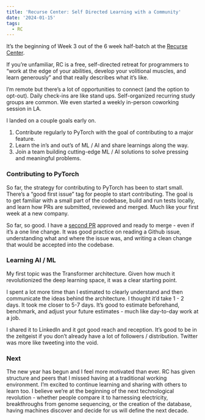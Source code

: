 ```yaml
---
title: 'Recurse Center: Self Directed Learning with a Community'
date: '2024-01-15'
tags:
  - RC
---
```


It’s the beginning of Week 3 out of the 6 week half-batch at the [Recurse Center](https://www.recurse.com/about).

If you’re unfamiliar, RC is a free, self-directed retreat for programmers to “work at the edge of your abilities, develop your volitional muscles, and learn generously” and that really describes what it’s like.

I’m remote but there’s a lot of opportunities to connect (and the option to opt-out). Daily check-ins are like stand ups. Self-organized recurring study groups are common. We even started a weekly in-person coworking session in LA.

I landed on a couple goals early on.

1. Contribute regularly to PyTorch with the goal of contributing to a major feature.
1. Learn the in’s and out’s of ML / AI and share learnings along the way.
1. Join a team building cutting-edge ML / AI solutions to solve pressing and meaningful problems.

### Contributing to PyTorch

So far, the strategy for contributing to PyTorch has been to start small. There’s a “good first issue” tag for people to start contributing. The goal is to get familiar with a small part of the codebase, build and run tests locally, and learn how PRs are submitted, reviewed and merged. Much like your first week at a new company.

So far, so good. I have a [second PR](https://github.com/pytorch/pytorch/pull/117224) approved and ready to merge - even if it’s a one line change. It was good practice on reading a Github issue, understanding what and where the issue was, and writing a clean change that would be accepted into the codebase.

### Learning AI / ML

My first topic was the Transformer architecture. Given how much it revolutionized the deep learning space, it was a clear starting point.

I spent a lot more time than I estimated to clearly understand and then communicate the ideas behind the architecture. I thought it’d take 1 - 2 days. It took me closer to 5-7 days. It’s good to estimate beforehand, benchmark, and adjust your future estimates - much like day-to-day work at a job.

I shared it to LinkedIn and it got good reach and reception. It’s good to be in the zeitgeist if you don’t already have a lot of followers / distribution. Twitter was more like tweeting into the void.

### Next

The new year has begun and I feel more motivated than ever. RC has given structure and peers that I missed having at a traditional working environment. I’m excited to continue learning and sharing with others to learn too. I believe we’re at the beginning of the next technological revolution - whether people compare it to harnessing electricity, breakthroughs from genome sequencing, or the creation of the database, having machines discover and decide for us will define the next decade.
